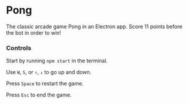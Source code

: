 # Pong
The classic arcade game Pong in an Electron app.
Score 11 points before the bot in order to win!

### Controls

Start by running `npm start` in the terminal.

Use `W`, `S`, or  `↑`, `↓` to go up and down.

Press `Space` to restart the game.

Press `Esc` to end the game.
